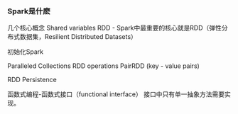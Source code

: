 ### Spark是什麽

几个核心概念
Shared variables
RDD - Spark中最重要的核心就是RDD（弹性分布式数据集，Resilient Distributed Datasets）

初始化Spark

Paralleled Collections
RDD operations
PairRDD (key - value pairs)

RDD Persistence

函数式编程-函数式接口（functional interface）
接口中只有单一抽象方法需要实现。


